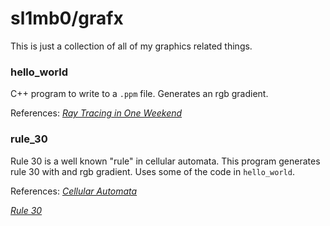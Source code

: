 # sl1mb0/grafx

This is just a collection of all of my graphics related things.

### hello_world 
 
 C++ program to write to a `.ppm` file. Generates an rgb gradient.

References:
[_Ray Tracing in One Weekend_](https://raytracing.github.io/books/RayTracingInOneWeekend.html)

### rule_30

 Rule 30 is a well known "rule" in cellular automata. This program generates rule 30
 with and rgb gradient. Uses some of the code in `hello_world`. 

References:
[_Cellular Automata_](https://mathworld.wolfram.com/CellularAutomaton.html)

[_Rule 30_](https://en.wikipedia.org/wiki/Rule_30)
